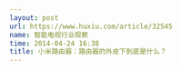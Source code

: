 ```yaml
---
layout: post
url: https://www.huxiu.com/article/32545
name: 智能电视行业观察
time: 2014-04-24 16:38
title: 小米路由器：路由器的外皮下到底是什么？
---
```

